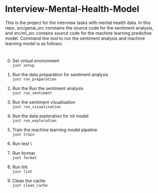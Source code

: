 # Interview-Mental-Health-Model

This is the project for the interview tasks with mental health data. In this repo, src/genai_src constains the source code for the sentiment analysis, and src/ml_src contains source code for the machine learning predictive model. Command line tool to run the sentiment analysis and machine learning model is as follows: 
#
0. Set virtual environment \
`just setup` 

0. Run the data preparation for sentiment analysis \
`just run_preparation`

0. Run the Run the sentiment analysis \
`just run_sentiment`

0. Run the sentiment visualisation \
`just run_visualisation`

0. Run the data exploration for ml model\
`just run_exploration`

0. Train the machine learning model pipeline \
`just train` 

0. Run test \

0. Run format \
`just format`

0. Run lint \
`just lint`

0. Clean the cache \
`just clean_cache`


